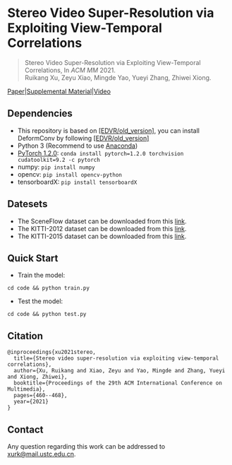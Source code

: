 Stereo Video Super-Resolution via Exploiting View-Temporal Correlations
====

> Stereo Video Super-Resolution via Exploiting View-Temporal Correlations, In *ACM MM* 2021. \
> Ruikang Xu, Zeyu Xiao, Mingde Yao, Yueyi Zhang, Zhiwei Xiong. 

[Paper](https://dl.acm.org/doi/abs/10.1145/3474085.3475189)|[Supplemental Material](https://dl.acm.org/action/downloadSupplement?doi=10.1145%2F3474085.3475189&file=mfp0182aux.zip)|[Video](https://dl.acm.org/action/downloadSupplement?doi=10.1145%2F3474085.3475189&file=mm2021.mp4)
## Dependencies
- This repository is based on [[EDVR/old_version]](https://github.com/xinntao/EDVR/tree/old_version), you can install DeformConv by following [[EDVR/old_version]](https://github.com/xinntao/EDVR/tree/old_version)
- Python 3 (Recommend to use [Anaconda](https://www.anaconda.com/download/#linux))
- [PyTorch 1.2.0](https://pytorch.org/): `conda install pytorch=1.2.0 torchvision cudatoolkit=9.2 -c pytorch`
- numpy: `pip install numpy`
- opencv: `pip install opencv-python`
- tensorboardX: `pip install tensorboardX`

## Datesets
* The SceneFlow dataset can be downloaded from this [link](https://lmb.informatik.uni-freiburg.de/resources/datasets/SceneFlowDatasets.en.html).
* The KITTI-2012 dataset can be downloaded from this [link](https://www.cvlibs.net/datasets/kitti/eval_stereo_flow.php?benchmark=stereo).
* The KITTI-2015 dataset can be downloaded from this [link](https://www.cvlibs.net/datasets/kitti/eval_scene_flow.php?benchmark=stereo).

## Quick Start
* Train the model:
```
cd code && python train.py
```

* Test the model:
```
cd code && python test.py
```

## Citation
```
@inproceedings{xu2021stereo,
  title={Stereo video super-resolution via exploiting view-temporal correlations},
  author={Xu, Ruikang and Xiao, Zeyu and Yao, Mingde and Zhang, Yueyi and Xiong, Zhiwei},
  booktitle={Proceedings of the 29th ACM International Conference on Multimedia},
  pages={460--468},
  year={2021}
}
```

## Contact
Any question regarding this work can be addressed to xurk@mail.ustc.edu.cn.
